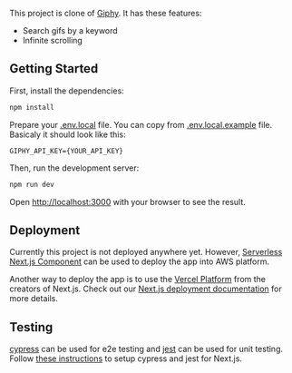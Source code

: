 This project is clone of [Giphy](https://giphy.com). It has these features:

- Search gifs by a keyword
- Infinite scrolling

## Getting Started

First, install the dependencies:

```bash
npm install
```

Prepare your [.env.local](.env.local) file. You can copy from [.env.local.example](.env.local.example) file. Basicaly it should look like this:

```text
GIPHY_API_KEY={YOUR_API_KEY}
```

Then, run the development server:

```bash
npm run dev
```

Open [http://localhost:3000](http://localhost:3000) with your browser to see the result.

## Deployment

Currently this project is not deployed anywhere yet. However, [Serverless Next.js Component](https://github.com/serverless-nextjs/serverless-next.js) can be used to deploy the app into AWS platform.

Another way to deploy the app is to use the [Vercel Platform](https://vercel.com/new?utm_medium=default-template&filter=next.js&utm_source=create-next-app&utm_campaign=create-next-app-readme) from the creators of Next.js. Check out our [Next.js deployment documentation](https://nextjs.org/docs/deployment) for more details.

## Testing

[cypress](https://github.com/cypress-io/cypress) can be used for e2e testing and [jest](https://github.com/jestjs/jest) can be used for unit testing. Follow [these instructions](https://nextjs.org/docs/pages/building-your-application/optimizing/testing) to setup cypress and jest for Next.js.
